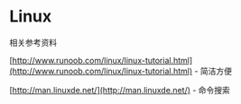# Linux

相关参考资料

[http://www.runoob.com/linux/linux-tutorial.html](http://www.runoob.com/linux/linux-tutorial.html) - 简洁方便

[http://man.linuxde.net/](http://man.linuxde.net/) - 命令搜索

